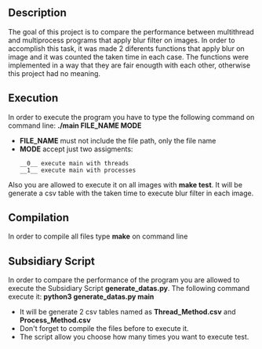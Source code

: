 ## Description
The goal of this project is to compare the performance between multithread and multiprocess programs that apply blur filter on images. In order to accomplish this task, it was made 2 diferents functions that apply blur on image and it was counted the taken time in each case. The functions were implemented in a way that they are fair enougth with each other, otherwise this project had no meaning.

## Execution
In order to execute the program you have to type the following command on command line: **./main FILE_NAME MODE**

- **FILE_NAME** must not include the file path, only the file name
- **MODE** accept just two assigments:
  ```
  __0__ execute main with threads
  __1__ execute main with processes
  ```

Also you are allowed to execute it on all images with **make test**. It will be generate a csv table with the taken time to execute blur filter in each image.

## Compilation
In order to compile all files type **make** on command line

## Subsidiary Script
In order to compare the performance of the program you are allowed to execute the Subsidiary Script **generate_datas.py**.
The following command execute it: **python3 generate_datas.py main**

- It will be generate 2 csv tables named as __Thread_Method.csv__ and __Process_Method.csv__
- Don't forget to compile the files before to execute it.
- The script allow you choose how many times you want to execute test.
